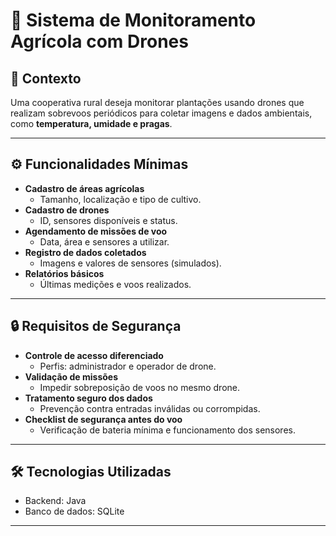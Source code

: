 # 🌱 Sistema de Monitoramento Agrícola com Drones  

## 📌 Contexto  
Uma cooperativa rural deseja monitorar plantações usando drones que realizam sobrevoos periódicos para coletar imagens e dados ambientais, como **temperatura, umidade e pragas**.  

---

## ⚙️ Funcionalidades Mínimas  
- **Cadastro de áreas agrícolas**  
  - Tamanho, localização e tipo de cultivo.  
- **Cadastro de drones**  
  - ID, sensores disponíveis e status.  
- **Agendamento de missões de voo**  
  - Data, área e sensores a utilizar.  
- **Registro de dados coletados**  
  - Imagens e valores de sensores (simulados).  
- **Relatórios básicos**  
  - Últimas medições e voos realizados.  

---

## 🔒 Requisitos de Segurança  
- **Controle de acesso diferenciado**  
  - Perfis: administrador e operador de drone.  
- **Validação de missões**  
  - Impedir sobreposição de voos no mesmo drone.  
- **Tratamento seguro dos dados**  
  - Prevenção contra entradas inválidas ou corrompidas.  
- **Checklist de segurança antes do voo**  
  - Verificação de bateria mínima e funcionamento dos sensores.  

---

## 🛠️ Tecnologias Utilizadas  
- Backend: Java 
- Banco de dados: SQLite 

---


